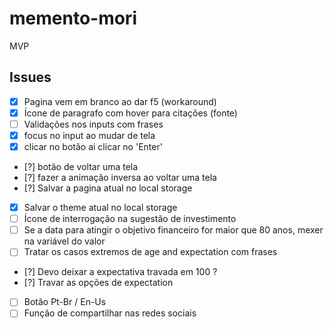 # memento-mori
MVP


## Issues

- [x] Pagina vem em branco ao dar f5 (workaround)
- [x] Ícone de paragrafo com hover para citações (fonte)
- [ ] Validações nos inputs com frases
- [x] focus no input ao mudar de tela
- [x] clicar no botão ai clicar no 'Enter'
- [?] botão de voltar uma tela
- [?] fazer a animação inversa ao voltar uma tela
- [?] Salvar a pagina atual no local storage
- [x] Salvar o theme atual no local storage
- [ ] Ícone de interrogação na sugestão de investimento
- [ ] Se a data para atingir o objetivo financeiro for maior que 80 anos, mexer na variável do valor
- [ ] Tratar os casos extremos de age and expectation com frases
- [?] Devo deixar a expectativa travada em 100 ?
- [?] Travar as opções de expectation
- [ ] Botão Pt-Br / En-Us
- [ ] Função de compartilhar nas redes sociais
